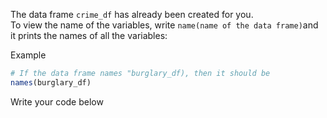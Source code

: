The data frame `crime_df` has already been created for you.  
To view the name of the variables, write `name(name of the data frame)`and it prints the names of all the variables:

Example
```r
# If the data frame names "burglary_df), then it should be 
names(burglary_df)
```
Write your code below 